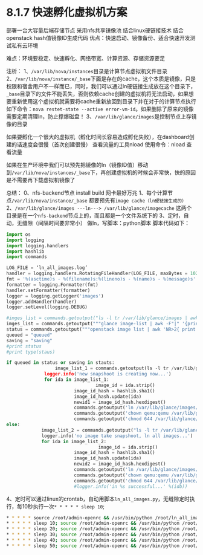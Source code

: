 # 8.1.7 快速孵化虚拟机方案

部署一台大容量后端存储节点 采用nfs共享镜像池 结合linux硬链接技术 结合openstack hash值镜像ID生成代码 优点：快速启动、镜像备份、适合快速开发测试私有云环境

难点：环境要稳定、快速孵化、网络带宽、计算资源、存储资源要足

注析： 1、`/var/lib/nova/instances`目录是计算节点虚拟机文件目录 2、`/var/lib/nova/instance/_base`下面是存在的cache，这个本质是镜像，只是权限和宿舍用户不一样而已，同时，我们可以通过ln硬链接生成放在这个目录下，`_base`目录下的文件不能丢失，否则依赖cache创建的虚拟机将无法启动，如果想要重新使用这个虚拟机就需要将cache重新放回到目录下并在对于的计算节点执行如下命令：`nova restet-state --active error-vm-id`。如果删除了原来的镜像需要定期清理ln，防止撑爆磁盘！ 3、`/var/lib/glance/images`是控制节点上存镜像的目录

如果要孵化一个很大的虚拟机（孵化时间长容易造成孵化失败），在dashboard创建的话速度会很慢（首次创建很慢） 查看流量的工具nload 使用命令：nload 查看流量

如果在生产环境中我们可以预先把镜像的ln（镜像ID值）移动到`/var/lib/nova/instances/_base`下，再创建虚拟机的时候会非常快，快的原因是不需要再下载虚拟机镜像了

总结： 0、nfs-backend节点 install build 网卡最好万兆 1、每个计算节点`/var/lib/nova/instance/_base` 都要预先有`image cache（ln硬链接生成的）` 2、`/var/lib/glance/images ---ln---> /var/lib/glance/imagecache` 这两个目录是在一个`nfs-backend`节点上的，而且都是一个文件系统下的 3、定时，自动，无缝隙（间隔时间要非常小） 做ln，写脚本：python脚本 脚本代码如下：

```python
import os
import logging
import logging.handlers
import hashlib
import commands

LOG_FILE = ‘ln_all_images.log’
handler = logging.handlers.RotatingFileHandler(LOG_FILE, maxBytes = 1024*1024, backupCount = 5)
fmt = '%(asctime)s - %(filename)s:%(lineno)s - %(name)s - %(message)s'
formatter = logging.Formatter(fmt)
handler.setFormatter(formatter)
logger = logging.getLogger('images')
logger.addHandler(handler)
logger.setLevel(logging.DEBUG)

#imges_list = commands.getoutput("ls -l tr /var/lib/glance/images | awk 'NR>1{ print $NF }‘").strip().split('\n')
imges_list = commands.getoutput("""glance image-list | awk -F"|" '{print $2}' |grep -v -E '(ID|^$'""").strip().split()
status = commands.getoutput("""openstack image list | awk 'NR>2{ print $6} |grep -v -E '(ID|^$'""").strip().split()
queued = "queued"
saving = "saving"
#print status
#print type(staus)

if queued in status or saving in stauts:
                  image_list_1 = commands.getoutput(ls -l tr /var/lib/glance/images | awk 'NR>1 {1[NR]=$0} END {for (i=1;i<=NR-3;i++)print l[i]}' | awk '{print $9}' | awk '{ print $9}' |grep -v ^$").strip().split()
              logger.info('new snapshoot is creating now...')
              for ida in image_list_1:
                                 image_id = ida.strip()
                         image_id_hash = hashlib.sha1()
                         image_id_hash.update(ida)
                         newid1 = image_id_hash.hexdigest()
                         commands.getoutput('ln /var/lib/glance/images/{0} /var/lib/glance/imagecache/{1}'.format(ida,newid1))
                         commands.getoutput('chown qemu:qemu /var/lib/glance/imagecache/{0}'.format(newid1))
                         commands.getoutput('chmod 644 /var/lib/glance/imagecache/{0}').format(newid1))
else:
             image_list_2 = commands.getoutput("ls -l tr /var/lib/glance/images | awk 'NR>1{ print $NF }'").strip().split()
             logger.info('no image take snapshoot, ln all images...')
             for ida in image_list_2:
                                  image_id = ida.strip()
                         image_id_hash = hashlib.sha1()
                         image_id_hash.update(ida)
                         newid2 = image_id_hash.hexdigest()
                         commands.getoutput('ln /var/lib/glance/images/{0} /var/lib/glance/imagecache/{1}'.format(ida,newid2))
                         commands.getoutput('chown qemu:qemu /var/lib/glance/imagecache/{0}'.format(newid2))
                         commands.getoutput('chmod 644 /var/lib/glance/imagecache/{0}').format(newid2))
                         #logger.info('in %s successful...' %(idb))
```

4、定时可以通过linux的crontab，自动用脚本`ln_all_images.py`，无缝隙定时执行，每10秒执行一次`* * * * * sleep 10`;

```bash
* * * * * source /root/admin-openrc && /usr/bin/python /root/ln_all_images.py
* * * * * sleep 10; source /root/admin-openrc && /usr/bin/python /root/ln_all_images.py
* * * * * sleep 20; source /root/admin-openrc && /usr/bin/python /root/ln_all_images.py
* * * * * sleep 30; source /root/admin-openrc && /usr/bin/python /root/ln_all_images.py
* * * * * sleep 40; source /root/admin-openrc && /usr/bin/python /root/ln_all_images.py
* * * * * sleep 50; source /root/admin-openrc && /usr/bin/python /root/ln_all_images.py
```

